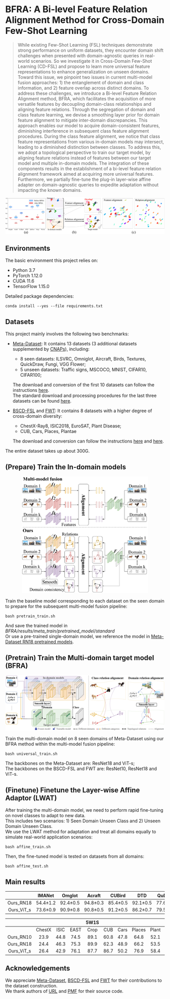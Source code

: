 # BFRA: A Bi-level Feature Relation Alignment Method for Cross-Domain Few-Shot Learning
> While existing Few-Shot Learning (FSL) techniques demonstrate strong performance on uniform datasets, they encounter domain shift challenges when presented with domain-agnostic queries in real-world scenarios. So we investigate it in Cross-Domain Few-Shot Learning (CD-FSL) and propose to learn more universal feature representations to enhance generalization on unseen domains. Toward this issue, we pinpoint two issues in current multi-model fusion approaches: 1) the entanglement of domain and class information, and 2) feature overlap across distinct domains. To address these challenges, we introduce a Bi-level Feature Relation Alignment method, BFRA, which facilitates the acquisition of more versatile features by decoupling domain-class relationships and aligning feature relations. Through the segregation of domain and class feature learning, we devise a smoothing layer prior for domain feature alignment to mitigate inter-domain discrepancies. This approach enables our model to acquire domain-consistent features, diminishing interference in subsequent class feature alignment procedures. During the class feature alignment, we notice that class feature representations from various in-domain models may intersect, leading to a diminished distinction between classes. To address this, we adopt a topological perspective to train our target model, by aligning feature relations instead of features between our target model and multiple in-domain models.
The integration of these components results in the establishment of a bi-level feature relation alignment framework aimed at acquiring more universal features. Furthermore, we partially fine-tune the plug-in layer-wise affine adapter on domain-agnostic queries to expedite adaptation without impacting the known domains.

![Introduction of BFRA.](docs/head.png)

## Environments
The basic environment this project relies on:
- Python 3.7
- PyTorch 1.12.0
- CUDA 11.6
- TensorFlow 1.15.0

Detailed package dependencies:
```
conda install --yes --file requirements.txt
```

## Datasets
This project mainly involves the following two benchmarks:
- [Meta-Dataset](https://github.com/google-research/meta-dataset): It contains 13 datasets (3 additional datasets supplemented by [CNAPs](https://github.com/cambridge-mlg/cnaps)), including:
    - 8 seen datasets: ILSVRC, Omniglot, Aircraft, Birds, Textures, QuickDraw, Fungi, VGG Flower;
    - 5 unseen datasets: Traffic signs, MSCOCO, MNIST, CIFAR10, CIFAR100;
  
  The download and conversion of the first 10 datasets can follow the instructions [here](https://github.com/google-research/meta-dataset/blob/main/doc/dataset_conversion.md).  
  The standard download and processing procedures for the last three datasets can be found [here](https://github.com/cambridge-mlg/cnaps).
- [BSCD-FSL](https://github.com/IBM/cdfsl-benchmark) and [FWT](https://github.com/hytseng0509/CrossDomainFewShot): It contains 8 datasets with a higher degree of cross-domain diversity:
    - ChestX-Ray8, ISIC2018, EuroSAT, Plant Disease;
    - CUB, Cars, Places, Plantae
  
  The download and conversion can follow the instructions [here](https://github.com/IBM/cdfsl-benchmark) and [here](https://github.com/wyharveychen/CloserLookFewShot#self-defined-setting).

The entire dataset takes up about 300G.

## (Prepare) Train the In-domain models

<div align=center>
<img src="docs/framework.png" width="400px">
</div>

Train the baseline model corresponding to each dataset on the seen domain to prepare for the subsequent multi-model fusion pipeline:
```
bash pretrain_train.sh
```
And save the trained model in *BFRA/results/meta_train/pretrained_model/standard*  
Or use a pre-trained single-domain model, we reference the model in [Meta-Dataset RN18 pretrained models](https://drive.google.com/file/d/1MvUcvQ8OQtoOk1MIiJmK6_G8p4h8cbY9/view).

## (Pretrain) Train the Multi-domain target model (BFRA)
![Frameowrk of BFRA](docs/model.png)

Train the multi-domain model on 8 seen domains of Meta-Dataset using our BFRA method within the multi-model fusion pipeline:
```
bash universal_train.sh
```
The backbones on the Meta-Dataset are: ResNet18 and ViT-s;  
The backbones on the BSCD-FSL and FWT are: ResNet10, ResNet18 and ViT-s.


## (Finetune) Finetune the Layer-wise Affine Adaptor (LWAT)
After training the multi-domain model, we need to perform rapid fine-tuning on novel classes to adapt to new data.  
This includes two scenarios: 1) Seen Domain Unseen Class and 2) Unseen Domain Unseen Class.  
We use the LWAT method for adaptation and treat all domains equally to simulate real-world application scenarios:
```
bash affine_train.sh
```
Then, the fine-tuned model is tested on datasets from all domains:
```
bash affine_test.sh
```

## Main results

|          | IMANet   | Omglot   | Acraft   | CUBird | DTD | QuDraw | Fungi | Flower | TrSign | MSCOCO | MNIST | CF10 | CF100 | ACG.|
| :---:    | :---:    | :---:    | :---:    | :---: | :---: | :---: | :---: | :---: | :---: | :---: | :---: | :---: | :---: | :---: |
|Ours_RN18 | 54.4±1.2 | 92.4±0.5 | 94.8±0.3 | 85.4±0.5 | 92.1±0.5 | 77.6±0.6 | 61.9±1.0 | 94.7±0.2 | 88.6±0.6 | 55.4±0.9 | 98.8±0.1 | 86.2±0.5 | 70.4±0.9 | 81.0 |
|Ours_ViT_s| 73.6±0.9 | 90.9±0.8 | 90.8±0.5 | 91.2±0.5 | 86.2±0.7 | 79.5±0.8 | 76.4±0.9 | 95.9±0.5 | 89.7±0.8 | 60.6±1.0 | 97.1±0.3 | 91.1±0.6 | 83.7±0.7 | 85.2 |

|          |          |          |          | 5W1S  |       |       |        |       |          |          |          | 5W5S  |       |       |        |       |
| :---:    | :---:    | :---:    | :---:    | :---: | :---: | :---: | :---:  | :---: | :---:    | :---:    | :---:    | :---: | :---: | :---: | :---:  | :---: |
|          | ChestX   | ISIC     | EAST     | Crop  | CUB   | Cars  | Places | Plant | ChestX   | ISIC     | EAST     | Crop  | CUB   | Cars  | Places | Plant |
|Ours_RN10 |23.9      | 44.8     | 74.5     | 89.1  | 60.8  | 47.8  | 64.8   | 52.1  | 29.2     | 62.1     | 89.4     | 95.9  | 85.9  | 64.7  | 83.3   | 71.1  |
|Ours_RN18 |24.4      | 46.3     | 75.3     | 89.9  | 62.3  | 48.9  | 66.2   | 53.5  | 30.6     | 62.8     | 90.2     | 96.6  | 87.4  | 66.1  | 84.5   | 72.9  |
|Ours_ViT_s|26.4      | 42.9     | 76.1     | 87.7  | 86.7  | 50.2  | 76.9   | 58.4  | 29.4     | 57.8     | 92.1     | 96.6  | 95.9  | 69.5  | 91.4   | 81.9  |





## Acknowledgements
We appreciate [Meta-Dataset](https://github.com/google-research/meta-dataset), [BSCD-FSL](https://github.com/IBM/cdfsl-benchmark) and [FWT](https://github.com/hytseng0509/CrossDomainFewShot) for their contributions to the dataset construction.  
We thank authors of [URL](https://github.com/VICO-UoE/URL) and [PMF](https://github.com/hushell/pmf_cvpr22) for their source code.




